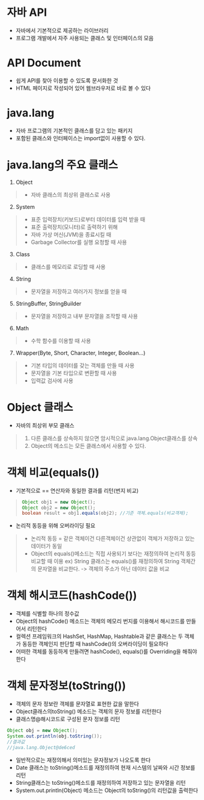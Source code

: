 # 자바 API

- 자바에서 기본적으로 제공하는 라이브러리
- 프로그램 개발에서 자주 사용되는 클래스 및 인터페이스의 모음


# API Document

- 쉽게 API를 찾아 이용할 수 있도록 문서화한 것
- HTML 페이지로 작성되어 있어 웹브라우저로 바로 볼 수 있다


# java.lang
  - 자바 프로그램의 기본적인 클래스를 담고 있는 패키지
-  포함된 클래스와 인터페이스는 import없이 사용할 수 있다.

# java.lang의 주요 클래스

 1. Object   
> - 자바 클래스의 최상위 클래스로 사용

2. System
> - 표준 입력장치(키보드)로부터 데이터를 입력 받을 때
> - 표준 출력장치(모니터)로 출력하기 위해
> - 자바 가상 머신(JVM)을 종료시킬 때
> - Garbage Collector를 실행 요청할 때 사용


3. Class
> - 클래스를 메모리로 로딩할 때 사용


4. String
> - 문자열을 저장하고 여러가지 정보를 얻을 때


5. StringBuffer, StringBuilder
> - 문자열을 저장하고 내부 문자열을 조작할 때 사용


6. Math
> - 수학 함수를 이용할 때 사용


7. Wrapper(Byte, Short, Character, Integer, Boolean...)
> - 기본 타입의 데이터를 갖는 객체를 만들 때 사용
> - 문자열을 기본 타입으로 변환할 때 사용
> - 입력값 검사에 사용

# Object 클래스
- 자바의 최상위 부모 클래스
> 1. 다른 클래스를 상속하지 않으면 암시적으로 java.lang.Object클래스를 상속
> 2. Object의 메소드는 모든 클래스에서 사용할 수 있다.

# 객체 비교(equals())
- 기본적으로 == 연산자와 동일한 결과를 리턴(번지 비교)
> ```java
> Object obj1 = new Object();
> Object obj2 = new Object();
> boolean result = obj1.equals(obj2); //기준 객체.equals(비교객체);
> ```
- 논리적 동등을 위해 오버라이딩 필요
> - 논리적 동등 = 같은 객체이건 다른객체이건 상관없이 객체가 저장하고 있는 데이터가 동일
> - Object의 equals()메소드는 직접 사용되기 보다는 재정의하여 논리적 동등 비교할 때 이용
>  ex) String 클래스는 equals()를 재정의하여 String 객체간의 문자열을 비교한다. -> 객체의 주소가 아닌 데이터 값을 비교

# 객체 해시코드(hashCode())
- 객체를 식별할 하나의 정수값
- Object의 hashCode() 메소드는 객체의 메모리 번지를 이용해서 해시코드를 만들어서 리턴한다
- 컬렉션 프레임워크의 HashSet, HashMap, Hashtable과 같은 클래스는 두 객체가 동등한 객체인지 판단할 때 hashCode()의 오버라이딩이 필요하다
- 어떠한 객체를 동등하게 만들려면 hashCode(), equals()를 Overriding을 해줘야 한다

# 객체 문자정보(toString())
- 객체의 문자 정보란 객체를 문자열로 표현한 값을 말한다
- Object클래스의toString() 메소드는 객체의 문자 정보를 리턴한다
- 클래스명@해시코드로 구성된 문자 정보를 리턴
```java
Object obj = new Object();
System.out.println(obj.toString());
//결과값
//java.lang.Object@de6ced
```
- 일반적으로는 재정의해서 의미있는 문자정보가 나오도록 한다
- Date 클래스는 toString()메소드를 재정의하여 현재 시스템의 날짜와 시간 정보를 리턴
- String클래스는 toString()메소드를 재정의하여 저장하고 있는 문자열을 리턴
- System.out.println(Object) 메소드는 Object의 toString()의 리턴값을 출력한다

